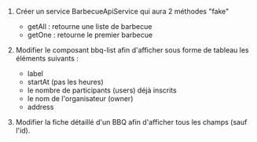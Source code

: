 1. Créer un service BarbecueApiService qui aura 2 méthodes "fake"
    - getAll : retourne une liste de barbecue
    - getOne : retourne le premier barbecue

1. Modifier le composant bbq-list afin d'afficher sous forme de tableau les éléments suivants :
    - label
    - startAt (pas les heures)
    - le nombre de participants (users) déjà inscrits
    - le nom de l'organisateur (owner)
    - address

1. Modifier la fiche détaillé d'un  BBQ afin d'afficher tous les champs (sauf l'id).
